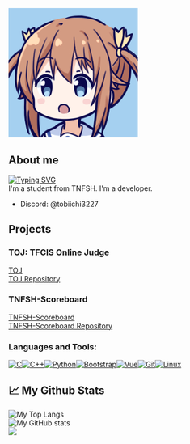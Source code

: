 ![misaki akeno](https://raw.githubusercontent.com/tobiichi3227/tobiichi3227/main/64978502_p29_master1200.jpg)

## About me
[![Typing SVG](https://readme-typing-svg.demolab.com?font=Hack&pause=1000&random=false&width=435&lines=Hi+%F0%9F%91%8B+My+name+is+tobiichi3227)](https://git.io/typing-svg)  
I'm a student from TNFSH.
I'm a developer.
- Discord: @tobiichi3227

## Projects
### TOJ: TFCIS Online Judge
[TOJ](https://toj.tfcis.org)  
[TOJ Repository](https://github.com/Tfcis/NTOJ)  

### TNFSH-Scoreboard
[TNFSH-Scoreboard](https://toj.tfcis.org/board/)  
[TNFSH-Scoreboard Repository](https://github.com/tobiichi3227/TNFSH-Scoreboard)  

<h3 align="left">Languages and Tools:</h3>
<p align="left">
<a href="https://docs.microsoft.com/en-us/cpp/?view=msvc-170" target="_blank" rel="noreferrer"><img src="https://raw.githubusercontent.com/danielcranney/readme-generator/main/public/icons/skills/c-colored.svg" width="36" height="36" alt="C" /></a><a href="https://docs.microsoft.com/en-us/cpp/?view=msvc-170" target="_blank" rel="noreferrer"><img src="https://raw.githubusercontent.com/danielcranney/readme-generator/main/public/icons/skills/cplusplus-colored.svg" width="36" height="36" alt="C++" /></a><a href="https://www.python.org/" target="_blank" rel="noreferrer"><img src="https://raw.githubusercontent.com/danielcranney/readme-generator/main/public/icons/skills/python-colored.svg" width="36" height="36" alt="Python" /></a><a href="https://getbootstrap.com/" target="_blank" rel="noreferrer"><img src="https://raw.githubusercontent.com/danielcranney/readme-generator/main/public/icons/skills/bootstrap-colored.svg" width="36" height="36" alt="Bootstrap" /></a><a href="https://vuejs.org/" target="_blank" rel="noreferrer"><img src="https://raw.githubusercontent.com/danielcranney/readme-generator/main/public/icons/skills/vuejs-colored.svg" width="36" height="36" alt="Vue" /></a><a href="https://git-scm.com/" target="_blank" rel="noreferrer"><img src="https://raw.githubusercontent.com/danielcranney/readme-generator/main/public/icons/skills/git-colored.svg" width="36" height="36" alt="Git" /></a><a href="https://www.linux.org" target="_blank" rel="noreferrer"><img src="https://raw.githubusercontent.com/danielcranney/readme-generator/main/public/icons/skills/linux-colored.svg" width="36" height="36" alt="Linux" /></a>
</p>


## 📈 My Github Stats
![My Top Langs](https://github-readme-stats.vercel.app/api/top-langs/?username=tobiichi3227&layout=compact&theme=tokyonight)  
![My GitHub stats](https://github-readme-stats.vercel.app/api?username=tobiichi3227&show_icons=true&theme=tokyonight)  
![](https://github-readme-streak-stats.herokuapp.com/?user=tobiichi3227&stroke=ffffff&background=1c1917&ring=0891b2&fire=0891b2&currStreakNum=ffffff&currStreakLabel=0891b2&sideNums=ffffff&sideLabels=ffffff&dates=ffffff&hide_border=true)


<!--
**tobiichi3227/tobiichi3227** is a ✨ _special_ ✨ repository because its `README.md` (this file) appears on your GitHub profile.

Here are some ideas to get you started:

- 🔭 I’m currently working on ...
- 🌱 I’m currently learning ...
- 👯 I’m looking to collaborate on ...
- 🤔 I’m looking for help with ...
- 💬 Ask me about ...
- 📫 How to reach me: ...
- 😄 Pronouns: ...
- ⚡ Fun fact: ...
-->
